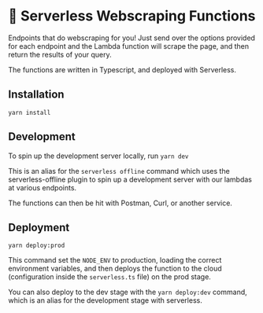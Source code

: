 # 🚀 Serverless Webscraping Functions

Endpoints that do webscraping for you! Just send over the options provided for each endpoint and the Lambda function will scrape the page, and then return the results of your query.

The functions are written in Typescript, and deployed with Serverless.

## Installation

`yarn install`

## Development

To spin up the development server locally, run `yarn dev`

This is an alias for the `serverless offline` command which uses the serverless-offline plugin to spin up a development server with our lambdas at various endpoints.

The functions can then be hit with Postman, Curl, or another service.

## Deployment

`yarn deploy:prod`

This command set the `NODE_ENV` to production, loading the correct environment variables, and then deploys the function to the cloud (configuration inside the `serverless.ts` file) on the prod stage.

You can also deploy to the dev stage with the `yarn deploy:dev` command, which is an alias for the development stage with serverless.
